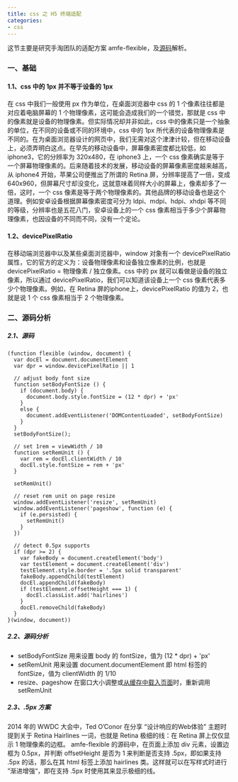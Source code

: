 ```yaml
---
title: css 之 H5 终端适配
categories:
- css 
---
```

这节主要是研究手淘团队的适配方案 amfe-flexible，及[源码](https://github.com/amfe/lib-flexible)解析。
<!--more-->
### 一、基础
#### 1.1、css 中的 1px 并不等于设备的 1px
在 css 中我们一般使用 px 作为单位，在桌面浏览器中 css 的 1 个像素往往都是对应着电脑屏幕的 1 个物理像素，这可能会造成我们的一个错觉，那就是 css 中的像素就是设备的物理像素。但实际情况却并非如此，css 中的像素只是一个抽象的单位，在不同的设备或不同的环境中，css 中的 1px 所代表的设备物理像素是不同的。在为桌面浏览器设计的网页中，我们无需对这个津津计较，但在移动设备上，必须弄明白这点。在早先的移动设备中，屏幕像素密度都比较低，如 iphone3，它的分辨率为 320x480，在 iphone3 上，一个 css 像素确实是等于一个屏幕物理像素的。后来随着技术的发展，移动设备的屏幕像素密度越来越高，从 iphone4 开始，苹果公司便推出了所谓的 Retina 屏，分辨率提高了一倍，变成 640x960，但屏幕尺寸却没变化，这就意味着同样大小的屏幕上，像素却多了一倍，这时，一个 css 像素是等于两个物理像素的。其他品牌的移动设备也是这个道理。例如安卓设备根据屏幕像素密度可分为 ldpi、mdpi、hdpi、xhdpi 等不同的等级，分辨率也是五花八门，安卓设备上的一个 css 像素相当于多少个屏幕物理像素，也因设备的不同而不同，没有一个定论。
#### 1.2、devicePixelRatio
在移动端浏览器中以及某些桌面浏览器中，window 对象有一个 devicePixelRatio 属性，它的官方的定义为：设备物理像素和设备独立像素的比例，也就是 devicePixelRatio = 物理像素 / 独立像素。css 中的 px 就可以看做是设备的独立像素，所以通过 devicePixelRatio，我们可以知道该设备上一个 css 像素代表多少个物理像素。例如，在 Retina 屏的iphone上，devicePixelRatio 的值为 2，也就是说 1 个 css 像素相当于 2 个物理像素。
### 二、源码分析
##### 2.1、源码
```
(function flexible (window, document) {
  var docEl = document.documentElement
  var dpr = window.devicePixelRatio || 1

  // adjust body font size
  function setBodyFontSize () {
    if (document.body) {
      document.body.style.fontSize = (12 * dpr) + 'px'
    }
    else {
      document.addEventListener('DOMContentLoaded', setBodyFontSize)
    }
  }
  setBodyFontSize();

  // set 1rem = viewWidth / 10
  function setRemUnit () {
    var rem = docEl.clientWidth / 10
    docEl.style.fontSize = rem + 'px'
  }

  setRemUnit()

  // reset rem unit on page resize
  window.addEventListener('resize', setRemUnit)
  window.addEventListener('pageshow', function (e) {
    if (e.persisted) {
      setRemUnit()
    }
  })

  // detect 0.5px supports
  if (dpr >= 2) {
    var fakeBody = document.createElement('body')
    var testElement = document.createElement('div')
    testElement.style.border = '.5px solid transparent'
    fakeBody.appendChild(testElement)
    docEl.appendChild(fakeBody)
    if (testElement.offsetHeight === 1) {
      docEl.classList.add('hairlines')
    }
    docEl.removeChild(fakeBody)
  }
}(window, document))
```
##### 2.2、源码分析
- setBodyFontSize 用来设置 body 的 fontSize，值为 (12 * dpr) + 'px'
- setRemUnit 用来设置 document.documentElement 即 html 标签的 fontSize，值为 clientWidth 的 1/10
- resize、pageshow 在窗口大小调整或[从缓存中载入页面](http://www.runoob.com/jsref/event-onpageshow.html)时，重新调用 setRemUnit

##### 2.3、.5px 方案
2014 年的 WWDC 大会中，Ted O’Conor 在分享 “设计响应的Web体验” 主题时提到关于 Retina Hairlines 一词，也就是 Retina 极细的线：在 Retina 屏上仅仅显示 1 物理像素的边框。
amfe-flexible 的源码中，在页面上添加 div 元素，设置边框为 0.5px，并判断 offsetHeight 是否为 1 来判断是否支持 .5px，即如果支持 .5px 的话，那么在其 html 标签上添加 hairlines 类。这样就可以在写样式时进行 ”渐进增强“，即在支持 .5px 时使用其来显示极细的线。